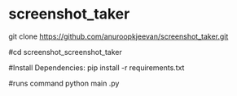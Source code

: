 # screenshot_taker
git clone https://github.com/anuroopkjeevan/screenshot_taker.git


#cd screenshot_screenshot_taker


#Install Dependencies:
pip install -r requirements.txt



#runs command
python main .py 

